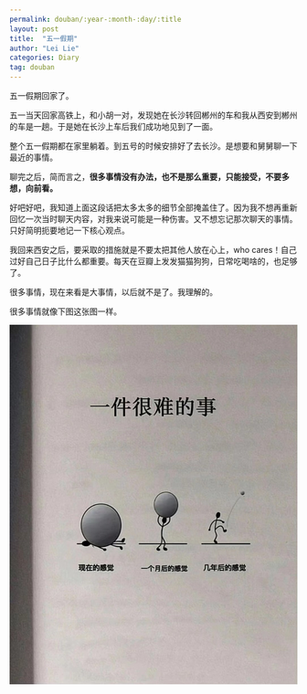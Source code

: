 ```yaml
---
permalink: douban/:year-:month-:day/:title
layout: post
title:  "五一假期"
author: "Lei Lie"
categories: Diary
tag: douban
---
```


五一假期回家了。

五一当天回家高铁上，和小胡一对，发现她在长沙转回郴州的车和我从西安到郴州的车是一趟。于是她在长沙上车后我们成功地见到了一面。

整个五一假期都在家里躺着。到五号的时候安排好了去长沙。是想要和舅舅聊一下最近的事情。

 聊完之后，简而言之，**很多事情没有办法，也不是那么重要，只能接受，不要多想，向前看。**

好吧好吧，我知道上面这段话把太多太多的细节全部掩盖住了。因为我不想再重新回忆一次当时聊天内容，对我来说可能是一种伤害。又不想忘记那次聊天的事情。只好简明扼要地记一下核心观点。

我回来西安之后，要采取的措施就是不要太把其他人放在心上，who cares！自己过好自己日子比什么都重要。每天在豆瓣上发发猫猫狗狗，日常吃喝啥的，也足够了。

很多事情，现在来看是大事情，以后就不是了。我理解的。

很多事情就像下图这张图一样。

![img1](./../images/img-2024-05-07/img1.jpg)